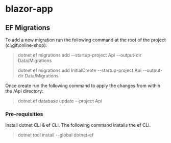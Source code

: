 # blazor-app

## EF Migrations

To add a new migration run the following command at the root of the project (c:\git\online-shop):

> dotnet ef migrations add <insert name> --startup-project Api --output-dir Data/Migrations
>
> dotnet ef migrations add InitialCreate --startup-project Api --output-dir Data/Migrations

Once create run the following command to apply the changes from within the /Api directory:

> dotnet ef database update --project Api

### Pre-requisities

Install dotnet CLI & ef CLI.  The following command installs the ef CLI.

> dotnet tool install --global dotnet-ef
